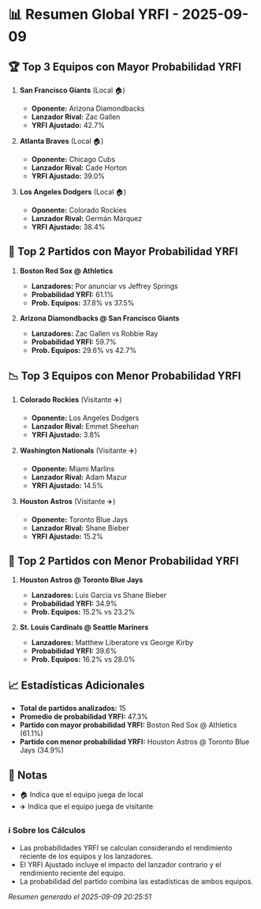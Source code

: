 # 📊 Resumen Global YRFI - 2025-09-09

## 🏆 Top 3 Equipos con Mayor Probabilidad YRFI

1. **San Francisco Giants** (Local 🏠)
   - **Oponente:** Arizona Diamondbacks
   - **Lanzador Rival:** Zac Gallen
   - **YRFI Ajustado:** 42.7%

2. **Atlanta Braves** (Local 🏠)
   - **Oponente:** Chicago Cubs
   - **Lanzador Rival:** Cade Horton
   - **YRFI Ajustado:** 39.0%

3. **Los Angeles Dodgers** (Local 🏠)
   - **Oponente:** Colorado Rockies
   - **Lanzador Rival:** Germán Márquez
   - **YRFI Ajustado:** 38.4%

## 🎯 Top 2 Partidos con Mayor Probabilidad YRFI

1. **Boston Red Sox @ Athletics**
   - **Lanzadores:** Por anunciar vs Jeffrey Springs
   - **Probabilidad YRFI:** 61.1%
   - **Prob. Equipos:** 37.8% vs 37.5%

2. **Arizona Diamondbacks @ San Francisco Giants**
   - **Lanzadores:** Zac Gallen vs Robbie Ray
   - **Probabilidad YRFI:** 59.7%
   - **Prob. Equipos:** 29.6% vs 42.7%

## 📉 Top 3 Equipos con Menor Probabilidad YRFI

1. **Colorado Rockies** (Visitante ✈️)
   - **Oponente:** Los Angeles Dodgers
   - **Lanzador Rival:** Emmet Sheehan
   - **YRFI Ajustado:** 3.8%

2. **Washington Nationals** (Visitante ✈️)
   - **Oponente:** Miami Marlins
   - **Lanzador Rival:** Adam Mazur
   - **YRFI Ajustado:** 14.5%

3. **Houston Astros** (Visitante ✈️)
   - **Oponente:** Toronto Blue Jays
   - **Lanzador Rival:** Shane Bieber
   - **YRFI Ajustado:** 15.2%

## 🛑 Top 2 Partidos con Menor Probabilidad YRFI

1. **Houston Astros @ Toronto Blue Jays**
   - **Lanzadores:** Luis Garcia vs Shane Bieber
   - **Probabilidad YRFI:** 34.9%
   - **Prob. Equipos:** 15.2% vs 23.2%

2. **St. Louis Cardinals @ Seattle Mariners**
   - **Lanzadores:** Matthew Liberatore vs George Kirby
   - **Probabilidad YRFI:** 39.6%
   - **Prob. Equipos:** 16.2% vs 28.0%

## 📈 Estadísticas Adicionales

- **Total de partidos analizados:** 15
- **Promedio de probabilidad YRFI:** 47.3%
- **Partido con mayor probabilidad YRFI:** Boston Red Sox @ Athletics (61.1%)
- **Partido con menor probabilidad YRFI:** Houston Astros @ Toronto Blue Jays (34.9%)

## 📝 Notas

- 🏠 Indica que el equipo juega de local
- ✈️ Indica que el equipo juega de visitante

### ℹ️ Sobre los Cálculos
- Las probabilidades YRFI se calculan considerando el rendimiento reciente de los equipos y los lanzadores.
- El YRFI Ajustado incluye el impacto del lanzador contrario y el rendimiento reciente del equipo.
- La probabilidad del partido combina las estadísticas de ambos equipos.

*Resumen generado el 2025-09-09 20:25:51*